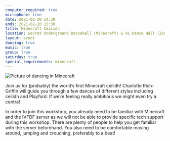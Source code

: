 ```yaml
---
computer_required: true
microphone: true
date: 2021-02-20 14:30
ends: 2021-02-20 15:30
title: Minecraft Ceilidh
location: Secret Underground Dancehall (Minecraft) & 01 Dance Hall (Zoom)
layout: event
dancing: true
music: true
group: true
saturday: true
special_requirements: minecraft
---
```

![Picture of dancing in Minecraft]({{site.baseurl}}/assets/event_minecraft_ceilidh.png)

Join us for (probably) the world’s first Minecraft ceilidh! Charlotte Rich-Griffin will guide you through a few dances of different styles including ceilidh and Playford. If we’re feeling really ambitious we might even try a contra! 

In order to join this workshop, you already need to be familiar with Minecraft and the IVFDF server as we will not be able to provide specific tech support during this workshop. There are plenty of people to help you get familiar with the server beforehand. You also need to be comfortable moving around, jumping and crouching, preferably to a beat!  

